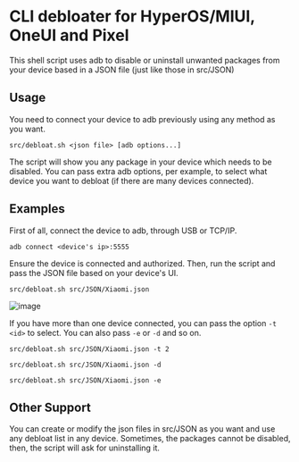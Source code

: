 # CLI debloater for HyperOS/MIUI, OneUI and Pixel

This shell script uses adb to disable or uninstall unwanted packages from your device based in a JSON file (just like those in src/JSON)

## Usage

You need to connect your device to adb previously using any method as you want.

```shell
src/debloat.sh <json file> [adb options...]
```

The script will show you any package in your device which needs to be disabled. You can pass extra adb options, per example, to select what device you want to debloat (if there are many devices connected).

## Examples

First of all, connect the device to adb, through USB or TCP/IP.

```shell
adb connect <device's ip>:5555
```
Ensure the device is connected and authorized. Then, run the script and pass the JSON file based on your device's UI.

```shell
src/debloat.sh src/JSON/Xiaomi.json
```
![image](https://github.com/user-attachments/assets/070b3401-180e-4b8e-9e90-db47f1d464a1)

If you have more than one device connected, you can pass the option `-t <id>` to select. You can also pass `-e` or `-d` and so on.

```shell
src/debloat.sh src/JSON/Xiaomi.json -t 2
```
```shell
src/debloat.sh src/JSON/Xiaomi.json -d
```
```shell
src/debloat.sh src/JSON/Xiaomi.json -e
```

## Other Support

You can create or modify the json files in src/JSON as you want and use any debloat list in any device.
Sometimes, the packages cannot be disabled, then, the script will ask for uninstalling it.




